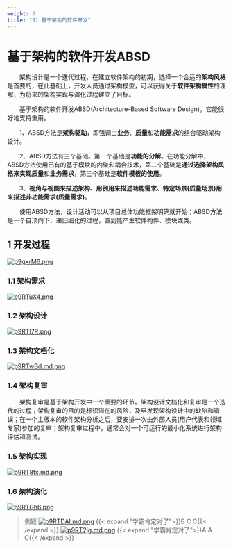 ```yaml
---
weight: 5
title: "5) 基于架构的软件开发"
---
```


# 基于架构的软件开发ABSD

&emsp;&emsp;架构设计是一个迭代过程，在建立软件架构的初期，选择一个合适的**架构风格**是首要的，在此基础上，开发人员通过架构模型，可以获得关于**软件架构属性**的理解，为将来的架构实现与演化过程建立了目标。

&emsp;&emsp;基于架构的软件开发ABSD(Architecture-Based Software Design)。它能很好地支持重用。

&emsp;&emsp;1、ABSD方法是**架构驱动**，即强调由**业务**、**质量**和**功能需求**的组合驱动架构设计。

&emsp;&emsp;2、ABSD方法有三个基础。第一个基础是**功能的分解**。在功能分解中，ABSD方法使用已有的基于模块的内聚和耦合技术，第二个基础是**通过选择架构风格来实现质量**和**业务需求**，第三个基础是**软件模板的使用**。

&emsp;&emsp;3、**视角与视图来描述架构、用例用来描述功能需求、特定场景(质量场景)用来描述非功能需求(质量需求)**。

&emsp;&emsp;使用ABSD方法，设计活动可以从项目总体功能框架明确就开始；ABSD方法是一个自顶向下，递归细化的过程，直到能产生软件构件、模块或类。

## 1 开发过程

[![p9gxrM6.png](https://s1.ax1x.com/2023/05/15/p9gxrM6.png)](https://imgse.com/i/p9gxrM6)

### 1.1 架构需求

[![p9RTuX4.png](https://s1.ax1x.com/2023/05/17/p9RTuX4.png)](https://imgse.com/i/p9RTuX4)

### 1.2 架构设计

[![p9RTl7R.png](https://s1.ax1x.com/2023/05/17/p9RTl7R.png)](https://imgse.com/i/p9RTl7R)

### 1.3 架构文档化

[![p9RTwBd.md.png](https://s1.ax1x.com/2023/05/17/p9RTwBd.md.png)](https://imgse.com/i/p9RTwBd)

### 1.4 架构复审

&emsp;&emsp;架构复审是基于架构开发中一个重要的环节。架构设计文档化和复审是一个迭代的过程；架构复审的目的是标识潜在的风险，及早发现架构设计中的缺陷和错误；在一个主版本的软件架构分析之后，要安排一次由外部人员(用户代表和领域专家)参加的复审；架构复审过程中，通常会对一个可运行的最小化系统进行架构评估和测试。

### 1.5 架构实现

[![p9RT8tx.md.png](https://s1.ax1x.com/2023/05/17/p9RT8tx.md.png)](https://imgse.com/i/p9RT8tx)

### 1.6 架构演化
[![p9RTGh6.png](https://s1.ax1x.com/2023/05/17/p9RTGh6.png)](https://imgse.com/i/p9RTGh6)

>例题
[![p9RTDAI.md.png](https://s1.ax1x.com/2023/05/17/p9RTDAI.md.png)](https://imgse.com/i/p9RTDAI)
{{< expand "学霸肯定对了">}}B C C{{< /expand >}}
[![p9RT2jg.md.png](https://s1.ax1x.com/2023/05/17/p9RT2jg.md.png)](https://imgse.com/i/p9RT2jg)
{{< expand "学霸肯定对了">}}A A C{{< /expand >}}








